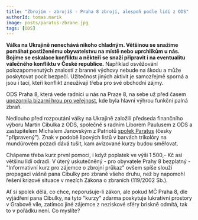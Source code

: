 ```yaml
---
title: "Zbrojím - zbrojíš - Praha 8 zbrojí, alespoň podle lidí z ODS"
authorId: tomas.marik
image: posts/paratus-zbrane.jpg
tags: [ODS]
---
```


**Válka na Ukrajině nenechává nikoho chladným. Většinou se snažíme pomáhat postiženému obyvatelstvu na místě nebo uprchlíkům u nás. Bojíme se eskalace konfliktu a někteří se snaží připravit i na eventualitu válečného konfliktu v České republice.** Například osvěžování polozapomenutých znalostí z branné výchovy nebude na škodu a může poskytovat pocit bezpečí. Užitečnost jiných aktivit je samozřejmě sporná a jsou i tací, kteří konflikt zneužívají třeba pro své obchodní zájmy.

ODS Praha 8, která vede radnici u nás na Praze 8, na sebe už před časem [upozornila bizarní hrou pro veřejnost](https://praha8.pirati.cz/aktuality/starosta-gros-a-ods-vyhlasili-bizarni-soutez-o-bodne-noze-a-pistole.html), kde byla hlavní výhrou funkční palná zbraň. 

Nedlouho před rozpoutání války na Ukrajině založili předseda finančního výboru Martin Cibulka z ODS, společně s radním Liborem Paulusem z ODS a zastupitelem Michalem Janovským z Patriotů [spolek Paratus](https://www.paratus.pro) (česky "připravený"). Znak v podobě lipových listů v barvách trikolóry na mundúrovém pozadí dává tušit, kam avizované kurzy budou směřovat.

Chápeme třeba kurz první pomoci, i když poplatek ve výši 1 500,- Kč asi většinu lidí odradí. V úterý uskutečněný - pro obyvatele  Prahy 8 bezplatný - "Informativní kurz pro zájemce o zbrojní průkaz" ovšem spíše slouží propagaci vášně pana Cibulky pro zbraně všeho druhu, než by napomohl řešení krizové situace v mezích Zákona o zbraních (119/2002 Sb.). 

Ať si spolek dělá, co chce, neporušuje-li zákon, ale pokud MČ Praha 8, dle vyjádření pana Cibulky, na tyto "kurzy" zdarma poskytuje lukrativní prostory v Grabově vile, zatímco jiné zájemce z neziskové sféry briskně odmítá, tak to v pořádku není. Co myslíte? 